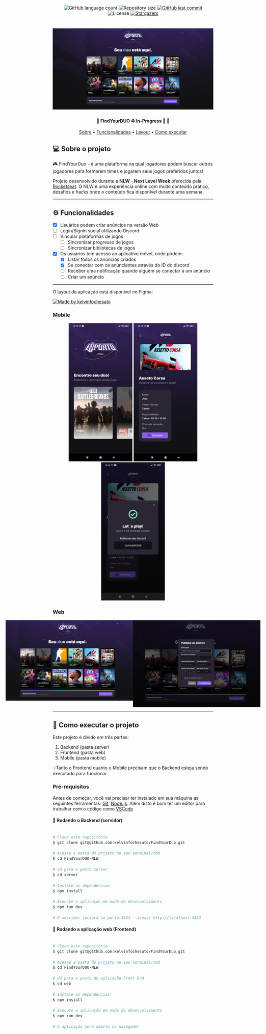<p align="center">
  <img alt="GitHub language count" src="https://img.shields.io/github/languages/count/kelvinfochesato/FindYourDuo?color=%2304D361">

  <img alt="Repository size" src="https://img.shields.io/github/repo-size/kelvinfochesato/FindYourDuo">
  
  <a href="https://github.com/kelvinfochesato/FindYourDuo/commits/master">
    <img alt="GitHub last commit" src="https://img.shields.io/github/last-commit/kelvinfochesato/FindYourDuo">
  </a>
    
   <img alt="License" src="https://img.shields.io/badge/license-MIT-brightgreen">
   <a href="https://github.com/kelvinfochesato/FindYourDuo/stargazers">
    <img alt="Stargazers" src="https://img.shields.io/github/stars/kelvinfochesato/FindYourDuo?style=social">
  </a>
</p>

</p>
<h1 align="center">
    <img alt="FindYourDUO" title="#FindYourDUO" src="./.github/banner.png" />
</h1>

<h4 align="center"> 
	🚧 FindYourDUO ♻️ In-Progress 🚀 🚧
</h4>

<p align="center">
 <a href="#-sobre-o-projeto">Sobre</a> •
 <a href="#-funcionalidades">Funcionalidades</a> •
 <a href="#-layout">Layout</a> • 
 <a href="#-como-executar-o-projeto">Como executar</a>
</p>

## 💻 Sobre o projeto

🎮 FindYourDuo - é uma plataforma na qual jogadores podem buscar outros jogadores para formarem times e jogarem seus jogos preferidos juntos! 


Projeto desenvolvido durante a **NLW - Next Level Week** oferecida pela [Rocketseat](https://blog.rocketseat.com.br/primeira-next-level-week/).
O NLW é uma experiência online com muito conteúdo prático, desafios e hacks onde o conteúdo fica disponível durante uma semana.

---

## ⚙️ Funcionalidades

- [x] Usuários podem criar anúncios na versão Web
- [ ] Login/Signin social utilizando Discord
- [ ] Vincular plataformas de jogos
    - [ ] Sincronizar progresso de jogos
    - [ ] Sincronizar bibliotecas de jogos

- [x] Os usuários tem acesso ao aplicativo móvel, onde podem:
  - [x] Listar todos os anúncios criados
  - [x] Se conectar com os anúnciantes através do ID do discord
  - [ ] Receber uma notificação quando alguém se conectar a um anúncio
  - [ ] Criar um anúncio

---

O layout da aplicação está disponível no Figma:

<a href="https://www.figma.com/file/h7M8qi20eL3MQMsTV3WEkl/NLW-eSports-(Community)?node-id=0%3A1">
  <img alt="Made by kelvinfochesato" src="https://img.shields.io/badge/Acessar%20Layout%20-Figma-%2304D361">
</a>


### Mobile

<p align="center"> 
  <img alt="FindYourDUO" title="#FindYourDUO" src="./.github/app-home-screen.jpg" width="200px">

  <img alt="FindYourDUO" title="#FindYourDUO" src="./.github/app-game-ads.jpg" width="200px">

  <img alt="FindYourDUO" title="#FindYourDUO" src="./.github/app-ad-connect.jpg" width="200px">
</p>

### Web

<p align="center" style="display: flex; align-items: flex-start; justify-content: center;">
  <img alt="FindYourDUO" title="#FindYourDUO" src="./.github/home-screen.jpg" width="400px">

  <img alt="FindYourDUO" title="#FindYourDUO" src="./.github/create-ad-screen.png" width="400px">
</p>

---

## 🚀 Como executar o projeto

Este projeto é divido em três partes:
1. Backend (pasta server) 
2. Frontend (pasta web)
3. Mobile (pasta mobile)

💡Tanto o Frontend quanto o Mobile precisam que o Backend esteja sendo executado para funcionar.

### Pré-requisitos

Antes de começar, você vai precisar ter instalado em sua máquina as seguintes ferramentas:
[Git](https://git-scm.com), [Node.js](https://nodejs.org/en/). 
Além disto é bom ter um editor para trabalhar com o código como [VSCode](https://code.visualstudio.com/)

#### 🎲 Rodando o Backend (servidor)

```bash

# Clone este repositório
$ git clone git@github.com:kelvinfochesato/FindYourDuo.git

# Acesse a pasta do projeto no seu terminal/cmd
$ cd FindYourDUO-NLW

# Vá para a pasta server
$ cd server

# Instale as dependências
$ npm install

# Execute a aplicação em modo de desenvolvimento
$ npm run dev

# O servidor inciará na porta:3333 - acesse http://localhost:3333 

```

#### 🧭 Rodando a aplicação web (Frontend)

```bash

# Clone este repositório
$ git clone git@github.com:kelvinfochesato/FindYourDuo.git

# Acesse a pasta do projeto no seu terminal/cmd
$ cd FindYourDUO-NLW

# Vá para a pasta da aplicação Front End
$ cd web

# Instale as dependências
$ npm install

# Execute a aplicação em modo de desenvolvimento
$ npm run dev

# A aplicação será aberta no navegador

```
